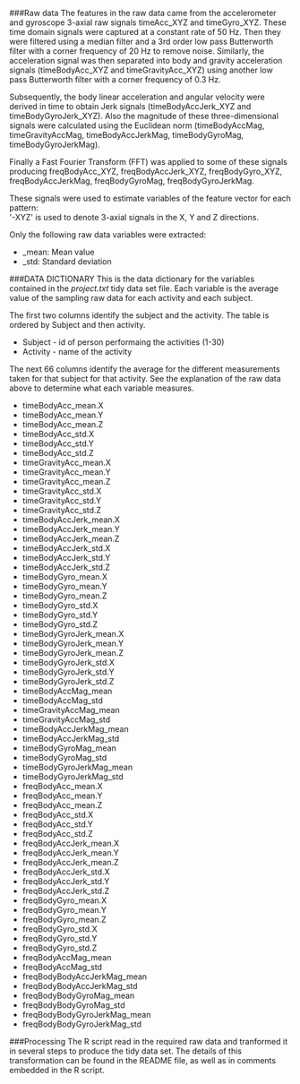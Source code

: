 ###Raw data
The features in the raw data came from the accelerometer and gyroscope 3-axial raw signals timeAcc_XYZ and timeGyro_XYZ. These time domain signals were captured at a constant rate of 50 Hz. Then they were filtered using a median filter and a 3rd order low pass Butterworth filter with a corner frequency of 20 Hz to remove noise. Similarly, the acceleration signal was then separated into body and gravity acceleration signals (timeBodyAcc_XYZ and timeGravityAcc_XYZ) using another low pass Butterworth filter with a corner frequency of 0.3 Hz. 

Subsequently, the body linear acceleration and angular velocity were derived in time to obtain Jerk signals (timeBodyAccJerk_XYZ and timeBodyGyroJerk_XYZ). Also the magnitude of these three-dimensional signals were calculated using the Euclidean norm (timeBodyAccMag, timeGravityAccMag, timeBodyAccJerkMag, timeBodyGyroMag, timeBodyGyroJerkMag). 

Finally a Fast Fourier Transform (FFT) was applied to some of these signals producing freqBodyAcc_XYZ, freqBodyAccJerk_XYZ, freqBodyGyro_XYZ, freqBodyAccJerkMag, freqBodyGyroMag, freqBodyGyroJerkMag.

These signals were used to estimate variables of the feature vector for each pattern:  
'-XYZ' is used to denote 3-axial signals in the X, Y and Z directions.

Only the following raw data variables were extracted:
 - _mean: Mean value
 - _std: Standard deviation

###DATA DICTIONARY
This is the data dictionary for the variables contained in the *project.txt* tidy data set file.  Each variable is the average value of the sampling raw data for each activity and each subject. 

The first two columns identify the subject and the activity. The table is ordered by Subject and then activity.
- Subject - id of person performaing the activities (1-30)
- Activity - name of the activity
 
The next 66 columns identify the average for the different measurements taken for that subject for that activity. See the explanation of the raw data above to determine what each variable measures.
- timeBodyAcc_mean.X  
- timeBodyAcc_mean.Y 
- timeBodyAcc_mean.Z 
- timeBodyAcc_std.X 
- timeBodyAcc_std.Y 
- timeBodyAcc_std.Z 
- timeGravityAcc_mean.X 
- timeGravityAcc_mean.Y 
- timeGravityAcc_mean.Z 
- timeGravityAcc_std.X 
- timeGravityAcc_std.Y 
- timeGravityAcc_std.Z 
- timeBodyAccJerk_mean.X 
- timeBodyAccJerk_mean.Y 
- timeBodyAccJerk_mean.Z 
- timeBodyAccJerk_std.X 
- timeBodyAccJerk_std.Y 
- timeBodyAccJerk_std.Z 
- timeBodyGyro_mean.X 
- timeBodyGyro_mean.Y 
- timeBodyGyro_mean.Z 
- timeBodyGyro_std.X 
- timeBodyGyro_std.Y 
- timeBodyGyro_std.Z 
- timeBodyGyroJerk_mean.X 
- timeBodyGyroJerk_mean.Y 
- timeBodyGyroJerk_mean.Z 
- timeBodyGyroJerk_std.X 
- timeBodyGyroJerk_std.Y 
- timeBodyGyroJerk_std.Z 
- timeBodyAccMag_mean 
- timeBodyAccMag_std 
- timeGravityAccMag_mean 
- timeGravityAccMag_std 
- timeBodyAccJerkMag_mean 
- timeBodyAccJerkMag_std 
- timeBodyGyroMag_mean 
- timeBodyGyroMag_std 
- timeBodyGyroJerkMag_mean 
- timeBodyGyroJerkMag_std 
- freqBodyAcc_mean.X 
- freqBodyAcc_mean.Y 
- freqBodyAcc_mean.Z 
- freqBodyAcc_std.X 
- freqBodyAcc_std.Y 
- freqBodyAcc_std.Z 
- freqBodyAccJerk_mean.X 
- freqBodyAccJerk_mean.Y 
- freqBodyAccJerk_mean.Z 
- freqBodyAccJerk_std.X 
- freqBodyAccJerk_std.Y 
- freqBodyAccJerk_std.Z 
- freqBodyGyro_mean.X 
- freqBodyGyro_mean.Y 
- freqBodyGyro_mean.Z 
- freqBodyGyro_std.X 
- freqBodyGyro_std.Y 
- freqBodyGyro_std.Z 
- freqBodyAccMag_mean 
- freqBodyAccMag_std 
- freqBodyBodyAccJerkMag_mean 
- freqBodyBodyAccJerkMag_std 
- freqBodyBodyGyroMag_mean 
- freqBodyBodyGyroMag_std 
- freqBodyBodyGyroJerkMag_mean 
- freqBodyBodyGyroJerkMag_std

###Processing
The R script read in the required raw data and tranformed it in several steps to produce the tidy data set.  The details of this transformation can be found in the README file, as well as in comments embedded in the R script.
